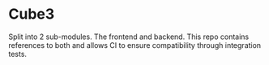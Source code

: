 # Cube3

Split into 2 sub-modules. The frontend and backend. This repo contains references to both and allows CI to ensure compatibility through integration tests.
